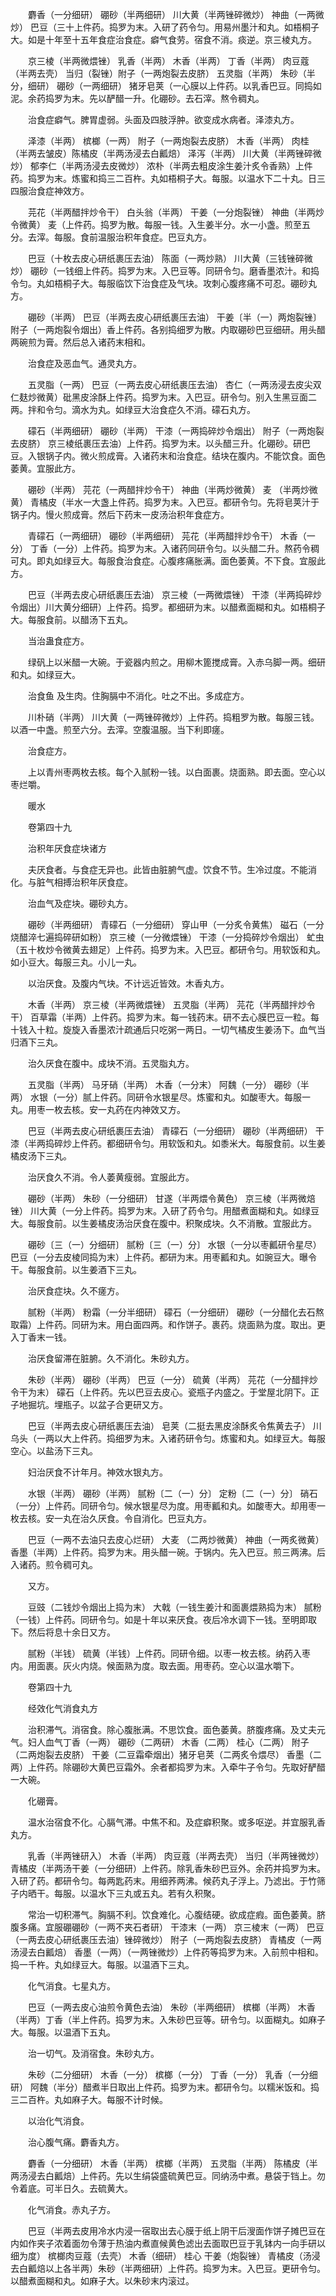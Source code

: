 <!-- { "loadSidebar": true } -->
　　麝香（一分细研） 硼砂（半两细研） 川大黄（半两锉碎微炒） 神曲（一两微炒） 巴豆（三十上件药。捣罗为末。入研了药令匀。用易州墨汁和丸。如梧桐子大。如是十年至十五年食症治食症。癖气食劳。宿食不消。痰逆。京三棱丸方。

　　京三棱（半两微煨锉） 乳香（半两） 木香（半两） 丁香（半两） 肉豆蔻（半两去壳） 当归（裂锉）附子（一两炮裂去皮脐） 五灵脂（半两） 朱砂（半分，细研） 硼砂（一两细研） 猪牙皂荚（一心膜以上件药。以乳香巴豆。同捣如泥。余药捣罗为末。先以酽醋一升。化硼砂。去石滓。熬令稠丸。

　　治食症癖气。脾胃虚弱。头面及四肢浮肿。欲变成水病者。泽漆丸方。

　　泽漆（半两） 槟榔（一两） 附子（一两炮裂去皮脐） 木香（半两） 肉桂（半两去皱皮）陈橘皮（半两汤浸去白瓤焙） 泽泻（半两） 川大黄（半两锉碎微炒） 郁李仁（半两汤浸去皮微炒） 浓朴（半两去粗皮涂生姜汁炙令香熟）上件药。捣罗为末。炼蜜和捣三二百杵。丸如梧桐子大。每服。以温水下二十丸。日三四服治食症神效方。

　　芫花（半两醋拌炒令干） 白头翁（半两） 干姜（一分炮裂锉） 神曲（半两炒令微黄） 麦（上件药。捣罗为散。每服一钱。入生姜半分。水一小盏。煎至五分。去滓。每服。食前温服治积年食症。巴豆丸方。

　　巴豆（十枚去皮心研纸裹压去油） 陈面（一两炒熟） 川大黄（三钱锉碎微炒） 硼砂（一钱细上件药。捣罗为末。入巴豆等。同研令匀。磨香墨浓汁。和捣令匀。丸如梧桐子大。每服临饮下治食症及气块。攻刺心腹疼痛不可忍。硼砂丸方。

　　硼砂（半两） 巴豆（半两去皮心研纸裹压去油） 干姜〔半（一）两炮裂锉〕 附子（一两炮裂令烟出）香上件药。各别捣细罗为散。内取硼砂巴豆细研。用头醋两碗煎为膏。然后总入诸药末相和。

　　治食症及恶血气。通灵丸方。

　　五灵脂（一两） 巴豆（一两去皮心研纸裹压去油） 杏仁（一两汤浸去皮尖双仁麸炒微黄）砒黑皮涂酥上件药。捣罗为末。入巴豆。研令匀。别入生黑豆面二两。拌和令匀。滴水为丸。如绿豆大治食症久不消。礞石丸方。

　　礞石（半两细研） 硼砂（半两） 干漆（一两捣碎炒令烟出） 附子（一两炮裂去皮脐） 京三棱纸裹压去油）上件药。捣罗为末。以头醋三升。化硼砂。研巴豆。入银锅子内。微火煎成膏。入诸药末和治食症。结块在腹内。不能饮食。面色萎黄。宜服此方。

　　硼砂（半两） 芫花（一两醋拌炒令干） 神曲（半两炒微黄） 麦 （半两炒微黄） 青橘皮（半水一大盏上件药。捣罗为末。入巴豆。都研令匀。先将皂荚汁于锅子内。慢火煎成膏。然后下药末一皮汤治积年食症方。

　　青礞石（一两细研） 硼砂（半两细研） 芫花（半两醋拌炒令干） 木香（一分） 丁香（一分）上件药。捣罗为末。入诸药同研令匀。以头醋二升。熬药令稠可丸。即丸如绿豆大。每服食治食症。心腹疼痛胀满。面色萎黄。不下食。宜服此方。

　　巴豆（半两去皮心研纸裹压去油） 京三棱（一两微煨锉） 干漆（半两捣碎炒令烟出）川大黄分细研）上件药。捣罗。都细研为末。以醋煮面糊和丸。如梧桐子大。每服食前。以醋汤下五丸。

　　当治蛊食症方。

　　绿矾上以米醋一大碗。于瓷器内煎之。用柳木篦搅成膏。入赤乌脚一两。细研和丸。如绿豆大。

　　治食鱼 及生肉。住胸膈中不消化。吐之不出。多成症方。

　　川朴硝（半两） 川大黄（一两锉碎微炒）上件药。捣粗罗为散。每服三钱。以酒一中盏。煎至六分。去滓。空腹温服。当下利即瘥。

　　治食症方。

　　上以青州枣两枚去核。每个入腻粉一钱。以白面裹。烧面熟。即去面。空心以枣烂嚼。

　　暖水

　　卷第四十九

　　治积年厌食症块诸方

　　夫厌食者。与食症无异也。此皆由脏腑气虚。饮食不节。生冷过度。不能消化。与脏气相搏治积年厌食症。

　　治血气及症块。硼砂丸方。

　　硼砂（半两细研） 青礞石（一分细研） 穿山甲（一分炙令黄焦） 磁石（一分烧醋淬七遍捣碎研如粉） 京三棱（一分微煨锉） 干漆（一分捣碎炒令烟出） 虻虫（五十枚炒令微黄去翅足）上件药。捣罗为末。入巴豆。都研令匀。用软饭和丸。如小豆大。每服三丸。小儿一丸。

　　以治厌食。及腹内气块。不计远近皆效。木香丸方。

　　木香（半两） 京三棱（半两微煨锉） 五灵脂（半两） 芫花（半两醋拌炒令干） 百草霜（半两）上件药。捣罗为末。每一钱药末。研不去心膜巴豆一粒。每十钱入十粒。旋旋入香墨浓汁疏通后只吃粥一两日。一切气橘皮生姜汤下。血气当归酒下三丸。

　　治久厌食在腹中。成块不消。五灵脂丸方。

　　五灵脂（半两） 马牙硝（半两） 木香（一分末） 阿魏（一分） 硼砂（半两） 水银（一分）腻上件药。同研令水银星尽。炼蜜和丸。如酸枣大。每服一丸。用枣一枚去核。安一丸药在内神效又方。

　　巴豆（半两去皮心研纸裹压去油） 青礞石（一分细研） 硼砂（半两细研） 干漆（半两捣碎炒上件药。都细研令匀。用软饭和丸。如黍米大。每服食前。以生姜橘皮汤下三丸。

　　治厌食久不消。令人萎黄瘦弱。宜服此方。

　　硼砂（半两） 朱砂（一分细研） 甘遂（半两煨令黄色） 京三棱（半两微焙锉） 川大黄（一分上件药。捣罗为末。入研了药令匀。用醋煮面糊和丸。如绿豆大。每服食前。以生姜橘皮汤治厌食在腹中。积聚成块。久不消散。宜服此方。

　　硼砂〔三（一）分细研〕 腻粉〔三（一）分〕 水银（一分以枣瓤研令星尽） 巴豆（一分去皮棱同捣为末）上件药。都研为末。用枣瓤和丸。如豌豆大。曝令干。每服食前。以生姜酒下三丸。

　　治厌食症块。久不瘥方。

　　腻粉（半两） 粉霜（一分半细研） 礞石（一分细研） 硼砂（一分醋化去石熬取霜）上件药。同研为末。用白面四两。和作饼子。裹药。烧面熟为度。取出。更入丁香末一钱。

　　治厌食留滞在脏腑。久不消化。朱砂丸方。

　　朱砂（半两） 硼砂（半两） 巴豆（一分） 硫黄（半两） 芫花（一分醋拌炒令干为末） 礞石（上件药。先以巴豆去皮心。瓷瓶子内盛之。于堂屋北阴下。正子地掘坑。埋瓶子。以盆子合更研又方。

　　巴豆（半两去皮心研纸裹压去油） 皂荚（二挺去黑皮涂酥炙令焦黄去子） 川乌头（一两以大上件药。捣细罗为末。入诸药研令匀。炼蜜和丸。如绿豆大。每服空心。以盐汤下三丸。

　　妇治厌食不计年月。神效水银丸方。

　　水银（半两） 硼砂（半两） 腻粉〔二（一）分〕 定粉〔二（一）分〕 硝石（一分）上件药。同研令匀。候水银星尽为度。用枣瓤和丸。如酸枣大。却用枣一枚去核。安一丸在治久厌食。令自消化。巴豆丸方。

　　巴豆（一两不去油只去皮心烂研） 大麦 （二两炒微黄） 神曲（一两炙微黄） 香墨（半两）上件药。捣罗为末。用头醋一碗。于锅内。先入巴豆。煎三两沸。后入诸药。煎令稠可丸。

　　又方。

　　豆豉（二钱炒令烟出上捣为末） 大戟（一钱生姜汁和面裹煨熟捣为末） 腻粉（一钱）上件药。同研令匀。如是十年以来厌食。夜后冷水调下一钱。至明即取下。然后将息十余日又方。

　　腻粉（半钱） 硫黄（半钱）上件药。同研令细。以枣一枚去核。纳药入枣内。用面裹。灰火内烧。候面熟为度。取去面。用枣药。空心以温水嚼下。

　　卷第四十九

　　经效化气消食丸方

　　治积滞气。消宿食。除心腹胀满。不思饮食。面色萎黄。脐腹疼痛。及丈夫元气。妇人血气丁香（一两） 硼砂（二两研） 木香（二两） 桂心（二两） 附子（二两炮裂去皮脐） 干姜（二豆霜牵烟出）猪牙皂荚（二两炙令煨尽） 香墨（二两）上件药。除硼砂大黄巴豆霜外。余者都捣罗为末。入牵牛子令匀。先取好酽醋一大碗。

　　化硼膏。

　　温水治宿食不化。心膈气滞。中焦不和。及症癖积聚。或多呕逆。并宜服乳香丸方。

　　乳香（半两锉研入） 木香（半两） 肉豆蔻（半两去壳） 当归（半两锉微炒） 青橘皮（半两汤干姜（一分细研）上件药。除乳香朱砂巴豆外。余药并捣罗为末。入研了药。都研令匀。每两匙药末。用细荞两沸。候药丸子浮上。乃滤出。于竹筛子内晒干。每服。以温水下三丸或五丸。若有久积聚。

　　常治一切积滞气。胸膈不利。饮食难化。心腹结硬。欲成症瘕。面色萎黄。脐腹多痛。宜服硼硼砂（一两不夹石者研） 干漆末（一两） 京三棱末（一两） 巴豆（一两去皮心研纸裹压去油）锉碎微炒） 附子（一两炮裂去皮脐） 青橘皮（一两汤浸去白瓤焙） 香墨（一两）（一两锉微炒）上件药等捣罗为末。入前煎中相和。捣一千杵。丸如绿豆大。每服。以温酒下三丸。

　　化气消食。七星丸方。

　　巴豆（一两去皮心油煎令黄色去油） 朱砂（半两细研） 槟榔（半两） 木香（半两）丁香（半上件药。捣罗为末。入朱砂巴豆等。研令匀。以面糊丸。如麻子大。每服。以温酒下五丸。

　　治一切气。及消宿食。朱砂丸方。

　　朱砂（二分细研） 木香（一分） 槟榔（一分） 丁香（一分） 乳香（一分细研） 阿魏（半分）醋煮半日取出上件药。捣罗为末。都研令匀。以糯米饭和。捣三二百杵。丸如麻子大。每服不计时候。

　　以治化气消食。

　　治心腹气痛。麝香丸方。

　　麝香（一分细研） 木香（半两） 槟榔（半两） 五灵脂（半两） 陈橘皮（半两汤浸去白瓤焙）上件药。先以生绢袋盛硫黄巴豆。同纳汤中煮。悬袋于铛上。勿令着底。可半日久。去硫黄大。

　　化气消食。赤丸子方。

　　巴豆（半两去皮用冷水内浸一宿取出去心膜于纸上阴干后溲面作饼子摊巴豆在内如作夹子浓着面勿令薄于热油内煮直候黄色滤出去面取巴豆于乳钵内一向手研以细为度） 槟榔肉豆蔻（去壳） 木香（细研） 桂心 干姜（炮裂锉） 青橘皮（汤浸去白瓤焙以上各半两）朱砂（半两细研）上件药。捣罗为末。入巴豆。更研令匀。以醋煮面糊和丸。如麻子大。以朱砂末内滚过。

